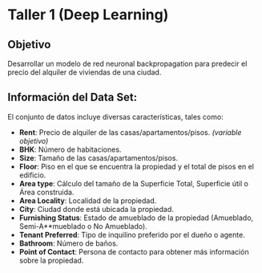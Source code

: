 # Taller 1 (Deep Learning)

## Objetivo

Desarrollar un modelo de red neuronal backpropagation para predecir el precio del alquiler de viviendas de una ciudad.

## Información del Data Set:

El conjunto de datos incluye diversas características, tales como:

- **Rent**: Precio de alquiler de las casas/apartamentos/pisos. *(variable objetivo)*
- **BHK**: Número de habitaciones.
- **Size**: Tamaño de las casas/apartamentos/pisos.
- **Floor**: Piso en el que se encuentra la propiedad y el total de pisos en el edificio.
- **Area type**: Cálculo del tamaño de la Superficie Total, Superficie útil o Área construida.
- **Area Locality**: Localidad de la propiedad.
- **City**: Ciudad donde está ubicada la propiedad.
- **Furnishing Status**: Estado de amueblado de la propiedad (Amueblado, Semi-A**mueblado o No Amueblado).
- **Tenant Preferred**: Tipo de inquilino preferido por el dueño o agente.
- **Bathroom**: Número de baños.
- **Point of Contact**: Persona de contacto para obtener más información sobre la propiedad.